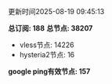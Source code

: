 更新时间2025-08-19 09:45:13

**总订阅: 188**
**总节点: 38207**
- vless节点: 14226
- hysteria2节点: 16

**google ping有效节点: 157**
